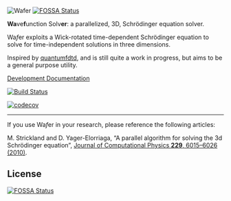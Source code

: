 ![Wafer](http://tcqp.science/images/projects/wafer800.png "Wafer")
[![FOSSA Status](https://app.fossa.io/api/projects/git%2Bgithub.com%2FLibbum%2FWafer.svg?type=shield)](https://app.fossa.io/projects/git%2Bgithub.com%2FLibbum%2FWafer?ref=badge_shield)

**Wa**ve**f**unction Solv**er**: a parallelized, 3D, Schrödinger equation solver.

Wa*f*er exploits a Wick-rotated time-dependent Schrödinger equation to solve for time-independent solutions in three dimensions.

Inspired by [quantumfdtd](http://sourceforge.net/projects/quantumfdtd/), and is still quite a work in progress, but aims to be a general purpose utility.

[Development Documentation](https://libbum.github.io/Wafer/wafer/index.html)

[![Build Status](https://travis-ci.org/Libbum/Wafer.svg?branch=master)](https://travis-ci.org/Libbum/Wafer)

[![codecov](https://codecov.io/gh/Libbum/Wafer/branch/master/graph/badge.svg)](https://codecov.io/gh/Libbum/Wafer)

---

If you use Wa*f*er in your research, please reference the following articles:

M. Strickland and D. Yager-Elorriaga, “A parallel algorithm for solving the 3d Schrödinger equation”, [Journal of Computational Physics __229__, 6015–6026 (2010)](http://dx.doi.org/10.1016/j.jcp.2010.04.032).


## License
[![FOSSA Status](https://app.fossa.io/api/projects/git%2Bgithub.com%2FLibbum%2FWafer.svg?type=large)](https://app.fossa.io/projects/git%2Bgithub.com%2FLibbum%2FWafer?ref=badge_large)
